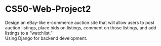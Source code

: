 # CS50-Web-Project2

Design an eBay-like e-commerce auction site that will allow users to post auction listings, place bids on listings, comment on those listings, and add listings to a “watchlist.” <br>
Using Django for backend development.
